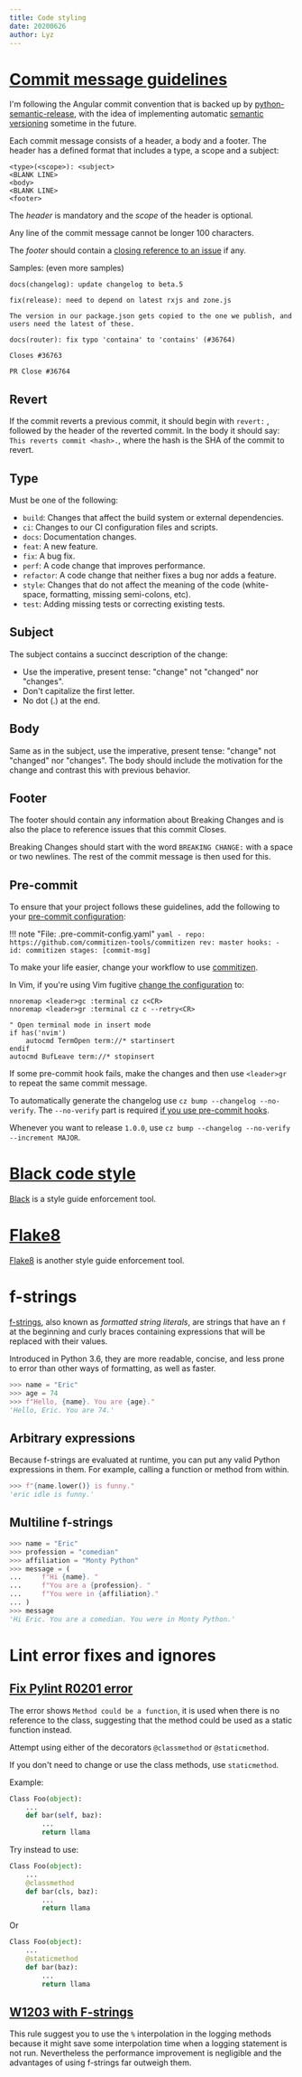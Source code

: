 ```yaml
---
title: Code styling
date: 20200626
author: Lyz
---
```


# [Commit message guidelines](https://github.com/angular/angular/blob/22b96b9/CONTRIBUTING.md#-commit-message-guidelines)

I'm following the Angular commit convention that is backed up by
[python-semantic-release](https://python-semantic-release.readthedocs.io/en/latest/commit-log-parsing.html),
with the idea of implementing automatic [semantic
versioning](https://semver.org/) sometime in the future.

Each commit message consists of a header, a body and a footer. The header has
a defined format that includes a type, a scope and a subject:

```
<type>(<scope>): <subject>
<BLANK LINE>
<body>
<BLANK LINE>
<footer>
```

The *header* is mandatory and the *scope* of the header is optional.

Any line of the commit message cannot be longer 100 characters.

The *footer* should contain a [closing reference to an issue](https://help.github.com/articles/closing-issues-via-commit-messages/) if any.

Samples: (even more samples)

```
docs(changelog): update changelog to beta.5

fix(release): need to depend on latest rxjs and zone.js

The version in our package.json gets copied to the one we publish, and users need the latest of these.

docs(router): fix typo 'containa' to 'contains' (#36764)

Closes #36763

PR Close #36764
```

## Revert

If the commit reverts a previous commit, it should begin with `revert:` , followed
by the header of the reverted commit. In the body it should say: `This reverts
commit <hash>.`, where the hash is the SHA of the commit to revert.

## Type

Must be one of the following:

* `build`: Changes that affect the build system or external dependencies.
* `ci`: Changes to our CI configuration files and scripts.
* `docs`: Documentation changes.
* `feat`: A new feature.
* `fix`: A bug fix.
* `perf`: A code change that improves performance.
* `refactor`: A code change that neither fixes a bug nor adds a feature.
* `style`: Changes that do not affect the meaning of the code (white-space,
    formatting, missing semi-colons, etc).
* `test`: Adding missing tests or correcting existing tests.

## Subject

The subject contains a succinct description of the change:

* Use the imperative, present tense: "change" not "changed" nor "changes".
* Don't capitalize the first letter.
* No dot (.) at the end.

## Body

Same as in the subject, use the imperative, present tense: "change" not
"changed" nor "changes". The body should include the motivation for the change
and contrast this with previous behavior.

## Footer

The footer should contain any information about Breaking Changes and is also the
place to reference issues that this commit Closes.

Breaking Changes should start with the word `BREAKING CHANGE:` with a space or
two newlines. The rest of the commit message is then used for this.

## Pre-commit

To ensure that your project follows these guidelines, add the following
to your [pre-commit configuration](ci.md):

!!! note "File: .pre-commit-config.yaml"
    ```yaml
    - repo: https://github.com/commitizen-tools/commitizen
      rev: master
      hooks:
        - id: commitizen
          stages: [commit-msg]
    ```

To make your life easier, change your workflow to use
[commitizen](https://commitizen-tools.github.io/commitizen/).

In Vim, if you're using Vim fugitive [change the
configuration](https://vi.stackexchange.com/questions/3670/how-to-enter-insert-mode-when-entering-neovim-terminal-pane)
to:

```vimrc
nnoremap <leader>gc :terminal cz c<CR>
nnoremap <leader>gr :terminal cz c --retry<CR>

" Open terminal mode in insert mode
if has('nvim')
    autocmd TermOpen term://* startinsert
endif
autocmd BufLeave term://* stopinsert
```

If some pre-commit hook fails, make the changes and then use `<leader>gr` to
repeat the same commit message.

To automatically generate the changelog use `cz bump --changelog --no-verify`.
The `--no-verify` part is required [if you use pre-commit
hooks](https://github.com/commitizen-tools/commitizen/issues/164).

Whenever you want to release `1.0.0`, use `cz bump --changelog --no-verify
--increment MAJOR`.

# [Black code style](https://black.readthedocs.io)

[Black](black.md) is a style guide enforcement tool.

# [Flake8](https://flake8.pycqa.org/)

[Flake8](flake8.md) is another style guide enforcement tool.

# f-strings

[f-strings](https://realpython.com/python-f-strings/), also known as *formatted
string literals*, are strings that have an `f` at the beginning and curly braces
containing expressions that will be replaced with their values.

Introduced in Python 3.6, they are more readable, concise, and less prone
to error than other ways of formatting, as well as faster.

```python
>>> name = "Eric"
>>> age = 74
>>> f"Hello, {name}. You are {age}."
'Hello, Eric. You are 74.'
```

## Arbitrary expressions

Because f-strings are evaluated at runtime, you can put any valid Python
expressions in them. For example, calling a function or method from within.

```python
>>> f"{name.lower()} is funny."
'eric idle is funny.'
```

## Multiline f-strings

```python
>>> name = "Eric"
>>> profession = "comedian"
>>> affiliation = "Monty Python"
>>> message = (
...     f"Hi {name}. "
...     f"You are a {profession}. "
...     f"You were in {affiliation}."
... )
>>> message
'Hi Eric. You are a comedian. You were in Monty Python.'
```

# Lint error fixes and ignores

## [Fix Pylint R0201 error](http://pylint-messages.wikidot.com/messages:r0201)

The error shows `Method could be a function`, it is used when there is no
reference to the class, suggesting that the method could be used as a static
function instead.

Attempt using either of the decorators `@classmethod` or `@staticmethod`.

If you don't need to change or use the class methods, use `staticmethod`.

Example:

```python
Class Foo(object):
    ...
    def bar(self, baz):
        ...
        return llama
```

Try instead to use:

```python
Class Foo(object):
    ...
    @classmethod
    def bar(cls, baz):
        ...
        return llama
```

Or

```python
Class Foo(object):
    ...
    @staticmethod
    def bar(baz):
        ...
        return llama
```

## [W1203 with F-strings](https://github.com/PyCQA/pylint/issues/2354)

This rule suggest you to use the `%` interpolation in the logging methods
because it might save some interpolation time when a logging statement is not
run. Nevertheless the performance improvement is negligible and the advantages
of using f-strings far outweigh them.
